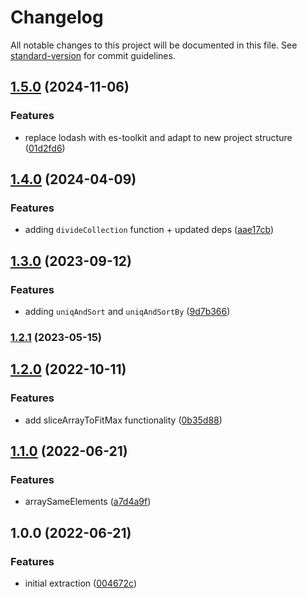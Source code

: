 # Changelog

All notable changes to this project will be documented in this file. See [standard-version](https://github.com/conventional-changelog/standard-version) for commit guidelines.

## [1.5.0](https://github.com/plandek-utils/ts-safe-compact/compare/v1.4.0...v1.5.0) (2024-11-06)


### Features

* replace lodash with es-toolkit and adapt to new project structure ([01d2fd6](https://github.com/plandek-utils/ts-safe-compact/commit/01d2fd6c751012c2456b08965a81037bfa1fc99b))

## [1.4.0](https://github.com/plandek-utils/ts-collections-utils/compare/v1.3.0...v1.4.0) (2024-04-09)


### Features

* adding `divideCollection` function + updated deps ([aae17cb](https://github.com/plandek-utils/ts-collections-utils/commit/aae17cb21cd851538d1358d8ddaf975bc2f1af7f))

## [1.3.0](https://github.com/plandek-utils/ts-collections-utils/compare/v1.2.1...v1.3.0) (2023-09-12)


### Features

* adding `uniqAndSort` and `uniqAndSortBy` ([9d7b366](https://github.com/plandek-utils/ts-collections-utils/commit/9d7b3667b38ec0bb70b58b61c16e9c8f01a0ad5e))

### [1.2.1](https://github.com/plandek-utils/ts-collections-utils/compare/v1.2.0...v1.2.1) (2023-05-15)

## [1.2.0](https://github.com/plandek-utils/ts-collections-utils/compare/v1.1.0...v1.2.0) (2022-10-11)


### Features

* add sliceArrayToFitMax functionality ([0b35d88](https://github.com/plandek-utils/ts-collections-utils/commit/0b35d88d0f71796a80630dc9e5b31e1d050aa83b))

## [1.1.0](https://github.com/plandek-utils/ts-collections-utils/compare/v1.0.0...v1.1.0) (2022-06-21)


### Features

* arraySameElements ([a7d4a9f](https://github.com/plandek-utils/ts-collections-utils/commit/a7d4a9f98975bf39e2e6157e0718a402176b0aa3))

## 1.0.0 (2022-06-21)


### Features

* initial extraction ([004672c](https://github.com/plandek-utils/ts-collections-utils/commit/004672c2b4d0d95d4170599f8e94e8a5df44b800))
